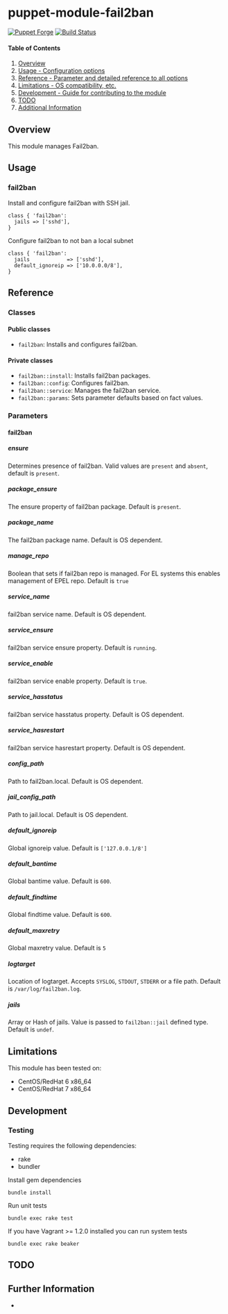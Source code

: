 # puppet-module-fail2ban

[![Puppet Forge](http://img.shields.io/puppetforge/v/treydock/fail2ban.svg)](https://forge.puppetlabs.com/treydock/fail2ban)
[![Build Status](https://travis-ci.org/treydock/puppet-module-fail2ban.png)](https://travis-ci.org/treydock/puppet-module-fail2ban)

#### Table of Contents

1. [Overview](#overview)
2. [Usage - Configuration options](#usage)
3. [Reference - Parameter and detailed reference to all options](#reference)
4. [Limitations - OS compatibility, etc.](#limitations)
5. [Development - Guide for contributing to the module](#development)
6. [TODO](#todo)
7. [Additional Information](#additional-information)

## Overview

This module manages Fail2ban.

## Usage

### fail2ban

Install and configure fail2ban with SSH jail.

    class { 'fail2ban':
      jails => ['sshd'],
    }

Configure fail2ban to not ban a local subnet

    class { 'fail2ban':
      jails            => ['sshd'],
      default_ignoreip => ['10.0.0.0/8'],
    }

## Reference

### Classes

#### Public classes

* `fail2ban`: Installs and configures fail2ban.

#### Private classes

* `fail2ban::install`: Installs fail2ban packages.
* `fail2ban::config`: Configures fail2ban.
* `fail2ban::service`: Manages the fail2ban service.
* `fail2ban::params`: Sets parameter defaults based on fact values.

### Parameters

#### fail2ban

##### ensure

Determines presence of fail2ban. Valid values are `present` and `absent`, default is `present`.

##### package_ensure

The ensure property of fail2ban package. Default is `present`.

##### package_name

The fail2ban package name. Default is OS dependent.

##### manage_repo

Boolean that sets if fail2ban repo is managed. For EL systems this enables management of EPEL repo.  Default is `true`

##### service_name

fail2ban service name. Default is OS dependent.

##### service_ensure

fail2ban service ensure property. Default is `running`.

##### service_enable

fail2ban service enable property. Default is `true`.

##### service_hasstatus

fail2ban service hasstatus property. Default is OS dependent.

##### service_hasrestart

fail2ban service hasrestart property. Default is OS dependent.

##### config_path

Path to fail2ban.local. Default is OS dependent.

##### jail\_config_path

Path to jail.local. Default is OS dependent.

##### default_ignoreip

Global ignoreip value. Default is `['127.0.0.1/8']`

##### default_bantime

Global bantime value. Default is `600`.

##### default_findtime

Global findtime value. Default is `600`.

##### default_maxretry

Global maxretry value. Default is `5`

##### logtarget

Location of logtarget. Accepts `SYSLOG`, `STDOUT`, `STDERR` or a file path.  Default is `/var/log/fail2ban.log`.

##### jails

Array or Hash of jails. Value is passed to `fail2ban::jail` defined type. Default is `undef`.

## Limitations

This module has been tested on:

* CentOS/RedHat 6 x86_64
* CentOS/RedHat 7 x86_64

## Development

### Testing

Testing requires the following dependencies:

* rake
* bundler

Install gem dependencies

    bundle install

Run unit tests

    bundle exec rake test

If you have Vagrant >= 1.2.0 installed you can run system tests

    bundle exec rake beaker

## TODO

## Further Information

*
